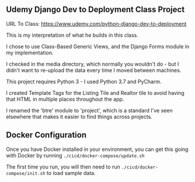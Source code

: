 Udemy Django Dev to Deployment Class Project
--------------------------------------------

URL To Class: https://www.udemy.com/python-django-dev-to-deployment

This is my interpretation of what he builds in this class.

I chose to use Class-Based Generic Views, and the Django Forms module in my implementation.

I checked in the media directory, which normally you wouldn't do - but I didn't want to re-upload the data every time I moved between machines.

This project requires Python 3 - I used Python 3.7 and PyCharm.

I created Template Tags for the Listing Tile and Realtor tile to avoid having that HTML in multiple places throughout the app.

I renamed the 'btre' module to 'project', which is a standard I've seen elsewhere that makes it easier to find things across projects.

Docker Configuration
--------------------
Once you have Docker installed in your environment, you can get this going with Docker by running `./cicd/docker-compose/update.sh`

The first time you run, you will then need to run `./cicd/docker-compose/init.sh` to load sample data.
